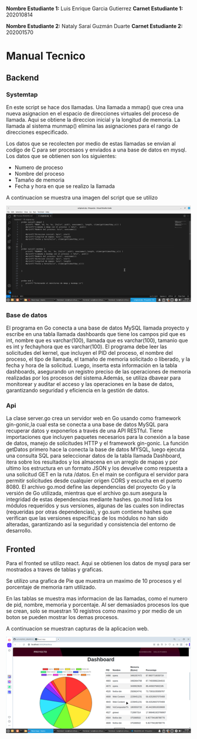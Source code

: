 **Nombre Estudiante 1:** Luis Enrique Garcia Gutierrez
**Carnet Estudiante 1:** 202010814

**Nombre Estudiante 2:** Nataly Saraí Guzmán Duarte
**Carnet Estudiante 2:** 202001570

# Manual Tecnico 

## Backend

### Systemtap

En este script se hace dos llamadas. Una llamada a mmap() que crea una nueva asignacion en el espacio de direcciones virtuales del proceso de llamada. Aqui se obtiene la direccion inicial y la longitud de memoria. La llamada al sistema munmap() elimina las asignaciones para el rango de direcciones especificado.

Los datos que se recolecten por medio de estas llamadas se envian al codigo de C para ser procesaos y enviados a una base de datos en mysql. Los datos que se obtienen son los siguientes:
- Numero de proceso
- Nombre del proceso
- Tamaño de memoria
- Fecha y hora en que se realizo la llamada

A continuacion se muestra una imagen del script que se utilizo

![Script stp](./Imagenes/script.png)

### Base de datos
El programa en Go conecta a una base de datos MySQL llamada proyecto y escribe en una tabla llamada dashboards que tiene los campos pid que es int, nombre que es varchar(100), llamada que es varchar(100), tamanio que es int y fechayhora que es varchar(100). El programa debe leer las solicitudes del kernel, que incluyen el PID del proceso, el nombre del proceso, el tipo de llamada, el tamaño de memoria solicitado o liberado, y la fecha y hora de la solicitud. Luego, inserta esta información en la tabla dashboards, asegurando un registro preciso de las operaciones de memoria realizadas por los procesos del sistema.Además, se utiliza dbavear para monitorear y auditar el acceso y las operaciones en la base de datos, garantizando seguridad y eficiencia en la gestión de datos.

### Api
La clase server.go crea un servidor web en Go usando como framework gin-gonic,la cual esta se conecta a una base de datos MySQL para recuperar datos y exponerlos a través de una API RESTful. Tiene importaciones que incluyen paquetes necesarios para la conexión a la base de datos, manejo de solicitudes HTTP y el framework gin-gonic.
La función getDatos primero hace la conecta la base de datos MYSQL, luego ejecuta una consulta SQL para seleccionar datos de la tabla llamada Dashboard, itera sobre los resultados y los almacena en un arreglo de mapas y por ultimo los estructura en un formato JSON y los devuelve como respuesta a una solicitud GET en la ruta /datos.
En el main se configura el servidor para permitir solicitudes desde cualquier origen CORS y escucha en el puerto 8080.
El archivo go.mod define las dependencias del proyecto Go y la versión de Go utilizada, mientras que el archivo go.sum asegura la integridad de estas dependencias mediante hashes. go.mod lista los módulos requeridos y sus versiones, algunas de las cuales son indirectas (requeridas por otras dependencias), y go.sum contiene hashes que verifican que las versiones específicas de los módulos no han sido alteradas, garantizando así la seguridad y consistencia del entorno de desarrollo.

## Fronted 

Para el fronted se utilizo react. Aqui se obtienen los datos de mysql para ser mostrados a traves de tablas y graficas.

Se utilizo una grafica de Pie que muestra un maximo de 10 procesos y el porcentaje de memoria ram utilizado. 

En las tablas se muestra mas informacion de las llamadas, como el numero de pid, nombre, memoria y porcentaje. Al ser demasiados procesos los que se crean, solo se muestran 10 registros como maximo y por medio de un boton se pueden mostrar los demas procesos. 

A continuacion se muestran capturas de la aplicacion web.

![Pagina web](./Imagenes/paginaWeb.png)
